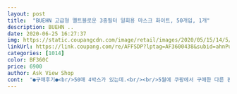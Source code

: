 ```yaml
---
layout: post 
title:  "BUEHN 고급형 멜트블로운 3중필터 일회용 마스크 화이트, 50개입, 1개" 
description: BUEHN ..
date: 2020-06-25 16:27:37 
img: https://static.coupangcdn.com/image/retail/images/2020/05/15/14/5/fdc7bcf1-75c0-4247-bd9e-da33e55cf856.jpg 
linkUrl: https://link.coupang.com/re/AFFSDP?lptag=AF3600438&subid=ahnPublicAsk&pageKey=1583361671&itemId=2706607929&vendorItemId=70844249417&traceid=V0-113-07d2a6146da40ced 
categories: [1014] 
color: BF360C 
price: 6900 
author: Ask View Shop 
cont:  "●구매후기●<br/>50매 4박스가 있는데.<br/><br/>5월에 쿠팡에서 구매한 다른 판매자분 마스크보다<br/>my youngest has the smallest face, but on his face the straps were so long it was to the point that the mask would barely hang on his face lol.<br/> he criss crossed  the ear loops and then fold in the excess that bulges out on the side in order for it to fit somewhat.<br/><br/>the material is nice and thin and as we are only wearing this one time and not over multiple days, i try not to be too picky about the features honestly.<br/><br/>☆☆ 2일 풀로 사용한 결과 ☆☆<br/>가성비 굿굿♡<br/>같은 덴탈 3중필터라해도 kf처럼 숨쉬기 힘든게 있거든요.<br/><br/>같이산 빌리브랑 비교해봤는데 도찐개찐ㅋㅋㅋ<br/>고맙습니다 ^^<br/>그냥 쓰고다니는데에 의미를 두게요<br/>그래도 강추.<br/><br/>그리고 !!! 제가 상담직이라.<br/>.<br/> 마스크 쓰고 일하는데 말하고 숨쉴때<br/>그리고 마스크가 큼지막해서 죠으네영<br/>그중에 이게 젤로 커요... <br/>작은 아들이 얼굴사이즈 작아서 껴봤더니... <br/>줄이 흘렁 흘렁 합니다... <br/>한번 꼬이고 엽 에 접어 줘야지 얼굴에서 안 빠지고요 <br/>근데.<br/> .<br/><br/>다 착용해봤는데.<br/><br/>다른것 에비하면 좀 큰 편입니다<br/>덴탈은<br/>도톰하니<br/>따로 이번에 산건 ... <br/>귀찮아서 확인도 이제 안해요 ㅜ<br/>마스크 많이 풀렸다하지만.<br/>.<br/><br/>마스크 서핑(?)을 즐겨라하는 사람입니다;<br/>마스크가 같이 숨쉬는.<br/>.<br/>ㅋㅋ 딸려오는 마스크가 다반수인데<br/>막 도톰한편은아니라 딱 정당한 두께라 여름에 괜찮을꺼같아용<br/>만원 저렴하게 구매했어요^^<br/>무엇보다 저렴한 가격.<br/><br/>받아봤는데 나름 괜찮아요!!!<br/>봄날애 마스크랑비교하면 비욘은 쫌 빳빳해요 ㅋㅋ<br/>불량이야 저도 살때마다 완벽한건없었어요 ㅋㅋ<br/>빌리브.<br/> 봄날애는 났는데 이건 그 두개만큼 안나는거같아요<br/>사진에 보듯 큼지막하고 재구매의사 있어요!!!!<br/>살짝 거친느낌(?) 뻣뻣하다는 느낌이 있어요 <br/>숨 쉬기도 편하고 얼굴에 닿는 느낌도 좋아요^^<br/>아직은 얼굴 트러블 없습니당<br/>아참 저는 냄새 안났어요 냄새안나서 죠아용<br/>약국에서 파는 kf도 있어요 그것때메 흠잡기에는.<br/>.<br/>;; (예민하신분들이너무많아서.<br/>.<br/>;;)<br/>어제 수령후 지금 4가지 마스크  비교해보면서<br/>여름인데 검은색보다 흰색이 나은거 같아요 (왜 검정이 더 비싼지 모르겠음!!)<br/>요 상품 착용후 외출한적은 없지만.<br/><br/>원단은 얇아서 숨쉬기 편합니다 다른 KF80 니 94 처럼 몇일 쓰고 그렇지 않아서  딱히 따질 필요 없이 저렴 하고 맞는지... <br/>고리가 떨어 지지 않으면 저는 만족 합니다<br/>이 마스크는 빳빳해서 ㅋㅋ 안그래서 너무 좋아요 ㅋㅋ 그게 장점이네요!!<br/>이 상품은<br/>이정도 가격에 중국산인데<br/>이제 미스크도 생활화 되어가는데 다들 마스크 쟁여두지 않으셨을까요 ㅋㅋ<br/>장사하는사람들이 가격 내릴생각을 안하는듯해여 ㅠㅠ<br/>재구매의사 1000%<br/>재질도 괜찮구 , 냄새안남 + 큼지막 + 귀안아픔 이면 좋다구 보네용<br/>저도 리뷰가 없어서 고민했는데 일단 시켜보자해찌요<br/>저희 가족들이 다양한 사이즈 얼굴을 가져서 ㅎㅎㅎ 이것저것 사보고 맞는 사람이 맡으고 있는 현실 입니다<br/>출퇴근은 kf94.<br/><br/>코가 살짝 떠서 빳빳해도 얼굴 끄슬림없고<br/>쿠팡맨분들의 빠른 쾌유를 기원합니다.<br/><br/>크기도 다른것보다 마이 큰듯?ㅎㅎ<br/>하나 단점은 마스크끈이 두께에 비해 굉장히 얇네요ㅜㅜ<br/>회사서는 덴탈마스크.<br/><br/>50매 4박스가 있는데.<br/><br/>5월에 쿠팡에서 구매한 다른 판매자분 마스크보다<br/>my youngest has the smallest face, but on his face the straps were so long it was to the point that the mask would barely hang on his face lol.<br/> he criss crossed  the ear loops and then fold in the excess that bulges out on the side in order for it to fit somewhat.<br/><br/>the material is nice and thin and as we are only wearing this one time and not over multiple days, i try not to be too picky about the features honestly.<br/><br/>☆☆ 2일 풀로 사용한 결과 ☆☆<br/>가성비 굿굿♡<br/>같은 덴탈 3중필터라해도 kf처럼 숨쉬기 힘든게 있거든요.<br/><br/>같이산 빌리브랑 비교해봤는데 도찐개찐ㅋㅋㅋ<br/>고맙습니다 ^^<br/>그냥 쓰고다니는데에 의미를 두게요<br/>그래도 강추.<br/><br/>그리고 !!! 제가 상담직이라.<br/>.<br/> 마스크 쓰고 일하는데 말하고 숨쉴때<br/>그리고 마스크가 큼지막해서 죠으네영<br/>그중에 이게 젤로 커요... <br/>작은 아들이 얼굴사이즈 작아서 껴봤더니... <br/>줄이 흘렁 흘렁 합니다... <br/>한번 꼬이고 엽 에 접어 줘야지 얼굴에서 안 빠지고요 <br/>근데.<br/> .<br/><br/>다 착용해봤는데.<br/><br/>다른것 에비하면 좀 큰 편입니다<br/>덴탈은<br/>도톰하니<br/>따로 이번에 산건 ... <br/>귀찮아서 확인도 이제 안해요 ㅜ<br/>마스크 많이 풀렸다하지만.<br/>.<br/><br/>마스크 서핑(?)을 즐겨라하는 사람입니다;<br/>마스크가 같이 숨쉬는.<br/>.<br/>ㅋㅋ 딸려오는 마스크가 다반수인데<br/>막 도톰한편은아니라 딱 정당한 두께라 여름에 괜찮을꺼같아용<br/>만원 저렴하게 구매했어요^^<br/>무엇보다 저렴한 가격.<br/><br/>받아봤는데 나름 괜찮아요!!!<br/>봄날애 마스크랑비교하면 비욘은 쫌 빳빳해요 ㅋㅋ<br/>불량이야 저도 살때마다 완벽한건없었어요 ㅋㅋ<br/>빌리브.<br/> 봄날애는 났는데 이건 그 두개만큼 안나는거같아요<br/>사진에 보듯 큼지막하고 재구매의사 있어요!!!!<br/>살짝 거친느낌(?) 뻣뻣하다는 느낌이 있어요 <br/>숨 쉬기도 편하고 얼굴에 닿는 느낌도 좋아요^^<br/>아직은 얼굴 트러블 없습니당<br/>아참 저는 냄새 안났어요 냄새안나서 죠아용<br/>약국에서 파는 kf도 있어요 그것때메 흠잡기에는.<br/>.<br/>;; (예민하신분들이너무많아서.<br/>.<br/>;;)<br/>어제 수령후 지금 4가지 마스크  비교해보면서<br/>여름인데 검은색보다 흰색이 나은거 같아요 (왜 검정이 더 비싼지 모르겠음!!)<br/>요 상품 착용후 외출한적은 없지만.<br/><br/>원단은 얇아서 숨쉬기 편합니다 다른 KF80 니 94 처럼 몇일 쓰고 그렇지 않아서  딱히 따질 필요 없이 저렴 하고 맞는지... <br/>고리가 떨어 지지 않으면 저는 만족 합니다<br/>이 마스크는 빳빳해서 ㅋㅋ 안그래서 너무 좋아요 ㅋㅋ 그게 장점이네요!!<br/>이 상품은<br/>이정도 가격에 중국산인데<br/>이제 미스크도 생활화 되어가는데 다들 마스크 쟁여두지 않으셨을까요 ㅋㅋ<br/>장사하는사람들이 가격 내릴생각을 안하는듯해여 ㅠㅠ<br/>재구매의사 1000%<br/>재질도 괜찮구 , 냄새안남 + 큼지막 + 귀안아픔 이면 좋다구 보네용<br/>저도 리뷰가 없어서 고민했는데 일단 시켜보자해찌요<br/>저희 가족들이 다양한 사이즈 얼굴을 가져서 ㅎㅎㅎ 이것저것 사보고 맞는 사람이 맡으고 있는 현실 입니다<br/>출퇴근은 kf94.<br/><br/>코가 살짝 떠서 빳빳해도 얼굴 끄슬림없고<br/>쿠팡맨분들의 빠른 쾌유를 기원합니다.<br/><br/>크기도 다른것보다 마이 큰듯?ㅎㅎ<br/>하나 단점은 마스크끈이 두께에 비해 굉장히 얇네요ㅜㅜ<br/>회사서는 덴탈마스크.<br/><br/>" 
---
```

